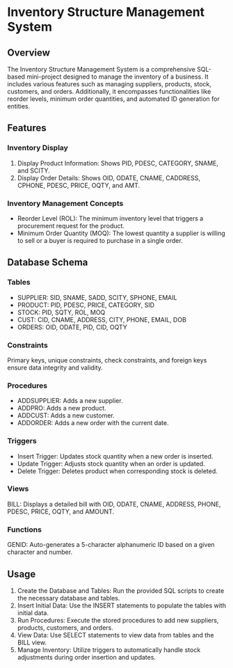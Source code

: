 # Inventory Structure Management System
## Overview
The Inventory Structure Management System is a comprehensive SQL-based mini-project designed to manage the inventory of a business. It includes various features such as managing suppliers, products, stock, customers, and orders. Additionally, it encompasses functionalities like reorder levels, minimum order quantities, and automated ID generation for entities.

## Features
### Inventory Display
   1. Display Product Information: Shows PID, PDESC, CATEGORY, SNAME, and SCITY.
   2. Display Order Details: Shows OID, ODATE, CNAME, CADDRESS, CPHONE, PDESC, PRICE, OQTY, and AMT.
      
### Inventory Management Concepts
   - Reorder Level (ROL): The minimum inventory level that triggers a procurement request for the product.
   - Minimum Order Quantity (MOQ): The lowest quantity a supplier is willing to sell or a buyer is required to purchase in a single order.

## Database Schema
### Tables
   - SUPPLIER: SID, SNAME, SADD, SCITY, SPHONE, EMAIL
   - PRODUCT: PID, PDESC, PRICE, CATEGORY, SID
   - STOCK: PID, SQTY, ROL, MOQ
   - CUST: CID, CNAME, ADDRESS, CITY, PHONE, EMAIL, DOB
   - ORDERS: OID, ODATE, PID, CID, OQTY
     
### Constraints
   Primary keys, unique constraints, check constraints, and foreign keys ensure data integrity and validity.

### Procedures
  - ADDSUPPLIER: Adds a new supplier.
  - ADDPRO: Adds a new product.
  - ADDCUST: Adds a new customer.
  - ADDORDER: Adds a new order with the current date.
    
### Triggers
  - Insert Trigger: Updates stock quantity when a new order is inserted.
  - Update Trigger: Adjusts stock quantity when an order is updated.
  - Delete Trigger: Deletes product when corresponding stock is deleted.
    
### Views
   BILL: Displays a detailed bill with OID, ODATE, CNAME, ADDRESS, PHONE, PDESC, PRICE, OQTY, and AMOUNT.

### Functions
   GENID: Auto-generates a 5-character alphanumeric ID based on a given character and number.

## Usage
  1. Create the Database and Tables: Run the provided SQL scripts to create the necessary database and tables.
  2. Insert Initial Data: Use the INSERT statements to populate the tables with initial data.
  3. Run Procedures: Execute the stored procedures to add new suppliers, products, customers, and orders.
  4. View Data: Use SELECT statements to view data from tables and the BILL view.
  5. Manage Inventory: Utilize triggers to automatically handle stock adjustments during order insertion and updates.
